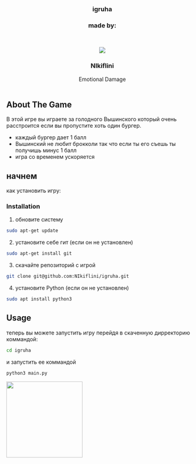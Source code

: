 <h3 align="center">igruha</h3>
<h3 align="center">made by:</h3>
<br/>
<p align="center">
  <a href="https://github.com/NIkiflini">
    <img src="https://i3.wp.com/opis-cdn.tinkoffjournal.ru/mercury/in-sad-hamster.mbfryzbsrhv6..jpg?ssl=1">
  </a>

  <h3 align="center">NIkiflini</h3>

  <p align="center">
    Emotional Damage
    <br/>
    <br/>
  </p>
</p>

## About The Game

В этой игре вы играете за голодного Вышинского который очень расстроится если вы пропустите хоть один бургер.

* каждый бургер дает 1 балл
* Вышинский не любит брокколи так что если ты его съешь ты получишь минус 1 балл
* игра со временем ускоряется
###


###
## начнем

как установить игру:

### Installation

1. обновите систему
```sh
sudo apt-get update
```

2. установите себе гит (если он не установлен)
```sh
sudo apt-get install git
```
3. скачайте репозиторий с игрой

```sh
git clone git@github.com:NIkiflini/igruha.git
```

4. установите Python (если он не установлен)
```sh
sudo apt install python3
```

## Usage

теперь вы можете запустить игру перейдя в скаченную дирректорию  коммандой:
```sh
cd igruha
```
и запустить ее коммандой 
```sh
python3 main.py
```

<a href="https://www.youtube.com/watch?v=fQd86Ehb800"><img img height="200" src=https://grizly.club/uploads/posts/2023-08/1692584765_grizly-club-p-kartinki-knopka-start-bez-fona-42.jpg></a>
